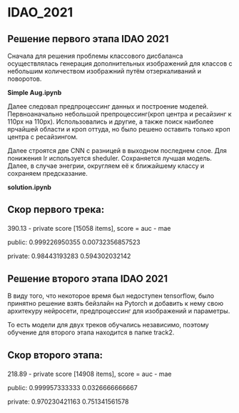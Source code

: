 # IDAO_2021


## Решение первого этапа IDAO 2021


<p>Сначала для решения проблемы классового дисбаланса осуществлялась генерация дополнительных 
изображений для классов с небольшим количеством изображний путём отзеркаливаний и поворотов. </p>

<b>  Simple Aug.ipynb </b>

<p> Далее следовал предпроцессинг данных и построение моделей. Первноаначально небольшой препроцессинг(кроп центра и ресайзинг к 110px на 110px). 
Использовались и другие, а также поиск наиболее ярчайшей области и кроп оттуда, 
но было решено оставить только кроп центра с ресайзингом. </p>

<p> Далее строятся две CNN с разницей в выходном последнем слое. 
Для понижения lr используется sheduler. Сохраняется лучшая модель. 
Далее, в случае энегрии, округляем её к ближайшему классу и сохраняем предсказание. </p>

<b> solution.ipynb </b>

##  <p> Скор первого трека: </p>
 
<p> 390.13 - private score [15058 items], score = auc - mae </p>
<p> public: 0.999226950355 0.00732356857523  </p>
<p> private: 0.98443193283 0.594302032142   </p>


## Решение второго этапа IDAO 2021

<p> В виду того, что некоторое время был недоступен tensorflow, было принятно решение взять бейзлайн на Pytorch 
и добавить к нему свою архитекуру нейросети, предпроцессинг для изображений и параметры.</p>

<p> То есть модели для двух треков обучались независимо, поэтому обучение для второго этапа находится в папке track2.</p>

## <p> Скор второго этапа: </p>

<p> 218.89 - private score [14908 items], score = auc - mae  </p>
<p> public: 0.999957333333 0.0326666666667 </p>
<p> private: 0.970230421163 0.751341561578 </p>


